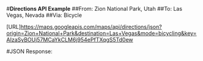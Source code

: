 #**Directions API Example**
##From: Zion National Park, Utah
##To: Las Vegas, Nevada
##Via: Bicycle

[URL]https://maps.googleapis.com/maps/api/directions/json?origin=Zion+National+Park&destination=Las+Vegas&mode=bicycling&key=AIzaSyBOUj57MCaYkCLM6j954ePfTXqgS5Td0ew

#JSON Response:

